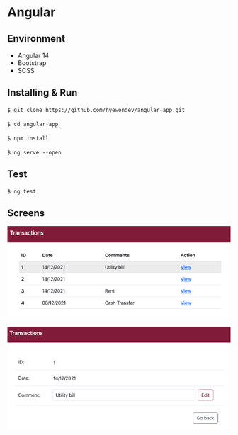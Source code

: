 # Angular 


## Environment

- Angular 14
- Bootstrap
- SCSS

## Installing & Run

```shell
$ git clone https://github.com/hyewondev/angular-app.git

$ cd angular-app

$ npm install

$ ng serve --open
```

## Test
```shell
$ ng test
```

## Screens
![img.png](src/assets/images/transactions.png)

![img.png](src/assets/images/transaction.png)